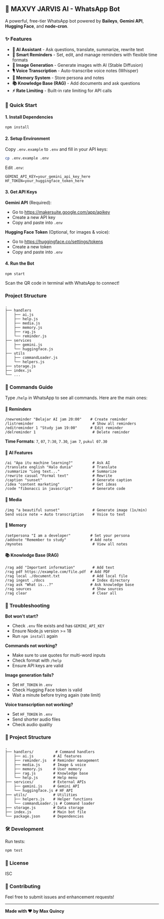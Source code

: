## 🤖 MAXVY JARVIS AI - WhatsApp Bot

A powerful, free-tier WhatsApp bot powered by **Baileys**, **Gemini API**, **Hugging Face**, and **node-cron**.

### ✨ Features

- **🧠 AI Assistant** - Ask questions, translate, summarize, rewrite text
- **📅 Smart Reminders** - Set, edit, and manage reminders with flexible time formats
- **🎨 Image Generation** - Generate images with AI (Stable Diffusion)
- **🎙️ Voice Transcription** - Auto-transcribe voice notes (Whisper)
- **💾 Memory System** - Store persona and notes
- **📚 Knowledge Base (RAG)** - Add documents and ask questions
- **⚡ Rate Limiting** - Built-in rate limiting for API calls

### 🚀 Quick Start

#### 1. Install Dependencies
```bash
npm install
```

#### 2. Setup Environment
Copy `.env.example` to `.env` and fill in your API keys:
```bash
cp .env.example .env
```

Edit `.env`:
```
GEMINI_API_KEY=your_gemini_api_key_here
HF_TOKEN=your_huggingface_token_here
```

#### 3. Get API Keys

**Gemini API** (Required):
- Go to https://makersuite.google.com/app/apikey
- Create a new API key
- Copy and paste into `.env`

**Hugging Face Token** (Optional, for images & voice):
- Go to https://huggingface.co/settings/tokens
- Create a new token
- Copy and paste into `.env`

#### 4. Run the Bot
```bash
npm start
```

Scan the QR code in terminal with WhatsApp to connect!

### Project Structure

```
.
├── handlers
│   ├── ai.js
│   ├── help.js
│   ├── media.js
│   ├── memory.js
│   ├── rag.js
│   └── reminder.js
├── services
│   ├── gemini.js
│   └── huggingface.js
├── utils
│   ├── commandLoader.js
│   └── helpers.js
├── storage.js
├── index.js
└── ...
```

### 📖 Commands Guide

Type `/help` in WhatsApp to see all commands. Here are the main ones:

#### 📅 Reminders
```
/newreminder "Belajar AI jam 20:00"    # Create reminder
/listreminder                           # Show all reminders
/editreminder 1 "Study jam 19:00"      # Edit reminder
/delreminder 1                          # Delete reminder
```

**Time Formats**: `7`, `07`, `7:30`, `7.30`, `jam 7`, `pukul 07.30`

#### 🧠 AI Features
```
/ai "Apa itu machine learning?"         # Ask AI
/translate english "Halo dunia"         # Translate
/summarize "Long text..."               # Summarize
/rewrite casual "Formal text"           # Rewrite
/caption "sunset"                       # Generate caption
/idea "content marketing"               # Get ideas
/code "fibonacci in javascript"         # Generate code
```

#### 🎨 Media
```
/img "a beautiful sunset"               # Generate image (1x/min)
Send voice note → Auto transcription    # Voice to text
```

#### 💾 Memory
```
/setpersona "I am a developer"         # Set your persona
/addnote "Remember to study"           # Add note
/mynotes                                # View all notes
```

#### 📚 Knowledge Base (RAG)
```
/rag add "Important information"        # Add text
/rag pdf https://example.com/file.pdf  # Add PDF
/rag local ./document.txt               # Add local file
/rag ingest ./docs                      # Index directory
/rag ask "What is...?"                 # Ask knowledge base
/rag sources                            # Show sources
/rag clear                              # Clear all
```

### 🔧 Troubleshooting

**Bot won't start?**
- Check `.env` file exists and has `GEMINI_API_KEY`
- Ensure Node.js version >= 18
- Run `npm install` again

**Commands not working?**
- Make sure to use quotes for multi-word inputs
- Check format with `/help`
- Ensure API keys are valid

**Image generation fails?**
- Set `HF_TOKEN` in `.env`
- Check Hugging Face token is valid
- Wait a minute before trying again (rate limit)

**Voice transcription not working?**
- Set `HF_TOKEN` in `.env`
- Send shorter audio files
- Check audio quality

### 📝 Project Structure

```
.
├── handlers/          # Command handlers
│   ├── ai.js         # AI features
│   ├── reminder.js   # Reminder management
│   ├── media.js      # Image & voice
│   ├── memory.js     # User memory
│   ├── rag.js        # Knowledge base
│   └── help.js       # Help menu
├── services/         # External APIs
│   ├── gemini.js     # Gemini API
│   └── huggingface.js # HF API
├── utils/            # Utilities
│   ├── helpers.js    # Helper functions
│   └── commandLoader.js # Command loader
├── storage.js        # Data storage
├── index.js          # Main bot file
└── package.json      # Dependencies
```

### 🛠️ Development

Run tests:
```bash
npm test
```

### 📄 License

ISC

### 🤝 Contributing

Feel free to submit issues and enhancement requests!

---

**Made with ❤️ by Max Quincy**


